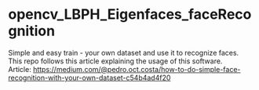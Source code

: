 # opencv_LBPH_Eigenfaces_faceRecognition
Simple and easy train - your own dataset and use it to recognize faces.  
This repo follows this article explaining the usage of this software.  
Article: https://medium.com/@pedro.oct.costa/how-to-do-simple-face-recognition-with-your-own-dataset-c54b4ad4f20
